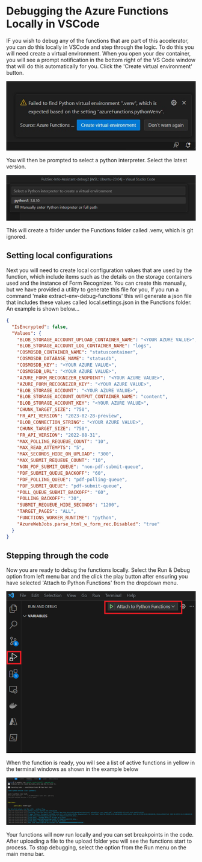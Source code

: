 # Debugging the Azure Functions Locally in VSCode
IF you wish to debug any of the functions that are part of this accelerator, you can do this locally in VSCode and step through the logic. To do this you will need create a virtual environment. When you open your dev container, you will see a prompt notification in the bottom right of the VS Code window that will do this automatically for you. Click the 'Create virtual environment' button.

![Process Flow](images/virtual_env.jpg)

You will then be prompted to select a python interpreter. Select the latest version.

![Process Flow](images/python_version.png)

This will create a folder under the Functions folder called .venv, which is git ignored.

## Setting local configurations
Next you will need to create local configuration values that are used by the function, which include items such as the details on the storage containers used and the instance of Form Recognizer. You can create this manually, but we have provided a utility to generate this file for you, If you run a command 'make extract-env-debug-functions' this will generate a json file that includes these values called local.settings.json in the Functions folder. An example is shown below…

```json
{
  "IsEncrypted": false,
  "Values": {
    "BLOB_STORAGE_ACCOUNT_UPLOAD_CONTAINER_NAME": "<YOUR AZURE VALUE>",
    "BLOB_STORAGE_ACCOUNT_LOG_CONTAINER_NAME": "logs",
    "COSMOSDB_CONTAINER_NAME": "statuscontainer",
    "COSMOSDB_DATABASE_NAME": "statusdb",
    "COSMOSDB_KEY": "<YOUR AZURE VALUE>",
    "COSMOSDB_URL": "<YOUR AZURE VALUE>",
    "AZURE_FORM_RECOGNIZER_ENDPOINT": "<YOUR AZURE VALUE>",
    "AZURE_FORM_RECOGNIZER_KEY": "<YOUR AZURE VALUE>",
    "BLOB_STORAGE_ACCOUNT": "<YOUR AZURE VALUE>",
    "BLOB_STORAGE_ACCOUNT_OUTPUT_CONTAINER_NAME": "content",
    "BLOB_STORAGE_ACCOUNT_KEY": "<YOUR AZURE VALUE>",
    "CHUNK_TARGET_SIZE": "750",
    "FR_API_VERSION": "2023-02-28-preview",
    "BLOB_CONNECTION_STRING": "<YOUR AZURE VALUE>",
    "CHUNK_TARGET_SIZE": "750",
    "FR_API_VERSION": "2022-08-31",
    "MAX_POLLING_REQUEUE_COUNT": "10",
    "MAX_READ_ATTEMPTS": "5",
    "MAX_SECONDS_HIDE_ON_UPLOAD": "300",
    "MAX_SUBMIT_REQUEUE_COUNT": "10",
    "NON_PDF_SUBMIT_QUEUE": "non-pdf-submit-queue",
    "PDF_SUBMIT_QUEUE_BACKOFF": "60",
    "PDF_POLLING_QUEUE": "pdf-polling-queue",
    "PDF_SUBMIT_QUEUE": "pdf-submit-queue",
    "POLL_QUEUE_SUBMIT_BACKOFF": "60",
    "POLLING_BACKOFF": "30",
    "SUBMIT_REQUEUE_HIDE_SECONDS": "1200",
    "TARGET_PAGES": "ALL",
    "FUNCTIONS_WORKER_RUNTIME": "python",
    "AzureWebJobs.parse_html_w_form_rec.Disabled": "true"
  }
}
```
## Stepping through the code
Now you are ready to debug the functions locally. Select the Run & Debug option from left menu bar and the click the play button after ensuring you have selected 'Attach to Python Functions' from the dropdown menu. 

![Attach to function](images/function_attach.png)

When the function is ready, you will see a list of active functions in yellow in the terminal windows as shown in the example below

![Attach to function](images/function_running.png)

Your functions will now run locally and you can set breakpoints in the code. After uploading a file to the upload folder you will see the functions start to process. To stop debugging, select the option from the Run menu on the main menu bar.